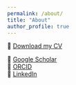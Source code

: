 ```yaml
---
permalink: /about/
title: "About"
author_profile: true
---
```


📄 [Download my CV](../files/CV_Xinyang%20Yu.pdf)

🔗 [Google Scholar](https://scholar.google.com/citations?user=TgcVltEAAAAJ&hl=en)  
🔗 [ORCID](https://orcid.org/0000-0001-8026-4839)  
🔗 [LinkedIn](https://www.linkedin.com/in/xinyang-yu-75558b128/)
